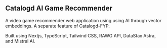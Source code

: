 ## Catalogd AI Game Recommender

A video game recommender web application using using AI through vector embeddings. A separate feature of Catalogd-FYP.

Built using Nextjs, TypeScript, Tailwind CSS, RAWG API, DataStax Astra, and Mistral AI.
